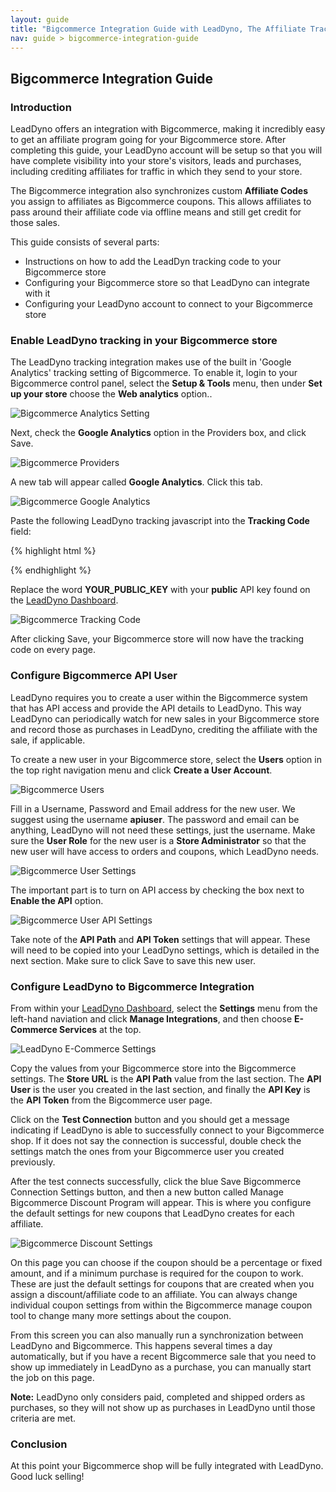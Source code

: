 ```yaml
---
layout: guide
title: "Bigcommerce Integration Guide with LeadDyno, The Affiliate Tracking Software & Online Marketing System"
nav: guide > bigcommerce-integration-guide
---
```


## Bigcommerce Integration Guide

### Introduction

LeadDyno offers an integration with Bigcommerce, making it incredibly easy to get an affiliate program going for
your Bigcommerce store. After completing this guide, your LeadDyno account will be setup so that you will have complete
visibility into your store's visitors, leads and purchases, including crediting affiliates for traffic in which they
send to your store.

The Bigcommerce integration also synchronizes custom **Affiliate Codes** you assign to affiliates as Bigcommerce coupons.
This allows affiliates to pass around their affiliate code via offline means and still get credit for those sales.

This guide consists of several parts:

* Instructions on how to add the LeadDyn tracking code to your Bigcommerce store
* Configuring your Bigcommerce store so that LeadDyno can integrate with it
* Configuring your LeadDyno account to connect to your Bigcommerce store

### Enable LeadDyno tracking in your Bigcommerce store ###

The LeadDyno tracking integration makes use of the built in 'Google Analytics' tracking setting of Bigcommerce. To
enable it, login to your Bigcommerce control panel, select the **Setup & Tools** menu, then under **Set up your store**
choose the **Web analytics** option..

![Bigcommerce Analytics Setting](/img/bc_guide_analytics.png)


Next, check the **Google Analytics** option in the Providers box, and click Save.

![Bigcommerce Providers](/img/bc_guide_analytics_enable_google.png)

A new tab will appear called **Google Analytics**. Click this tab.

![Bigcommerce Google Analytics](/img/bc_guide_analytics_click_google.png)

Paste the following LeadDyno tracking javascript into the **Tracking Code** field:

{% highlight html %}
<script type="text/javascript" src="https://static.leaddyno.com/js"></script>
<script>
  LeadDyno.key = "YOUR_PUBLIC_KEY";
  LeadDyno.recordVisit();
  LeadDyno.autoWatch();
 </script>
{% endhighlight %}

Replace the word **YOUR_PUBLIC_KEY** with your **public** API key found on the [LeadDyno Dashboard](https://app.leaddyno.com/settings/account).

![Bigcommerce Tracking Code](/img/bc_guide_analytics_paste_and_save.png)

After clicking Save, your Bigcommerce store will now have the tracking code on every page.


### Configure Bigcommerce API User ###

LeadDyno requires you to create a user within the Bigcommerce system that has API access and provide the API details
to LeadDyno. This way LeadDyno can periodically watch for new sales in your Bigcommerce store and record those as
purchases in LeadDyno, crediting the affiliate with the sale, if applicable.

To create a new user in your Bigcommerce store, select the **Users** option in the top right navigation menu and click
**Create a User Account**.

![Bigcommerce Users](/img/bc_guide_create_user.png)


Fill in a Username, Password and Email address for the new user. We suggest using the username **apiuser**. The password
and email can be anything, LeadDyno will not need these settings, just the username. Make sure the **User Role** for the new
user is a **Store Administrator** so that the new user will have access to orders and coupons, which LeadDyno needs.

![Bigcommerce User Settings](/img/bc_guide_create_user_settings.png)

The important part is to turn on API access by checking the box next to **Enable the API** option.

![Bigcommerce User API Settings](/img/bc_guide_enable_api.png)

Take note of the **API Path** and **API Token** settings that will appear. These will need to be copied into your LeadDyno
settings, which is detailed in the next section. Make sure to click Save to save this new user.



### Configure LeadDyno to Bigcommerce Integration ###

From within your [LeadDyno Dashboard](https://app.leaddyno.com), select the **Settings** menu from the left-hand naviation
and click **Manage Integrations**, and then choose **E-Commerce Services** at the top.

![LeadDyno E-Commerce Settings](/img/bc_guide_ld_settings.png)


Copy the values from your Bigcommerce store into the Bigcommerce settings. The **Store URL** is the **API Path** value
from the last section. The **API User** is the user you created in the last section, and finally the **API Key** is the
**API Token** from the Bigcommerce user page.

Click on the **Test Connection** button and you should get a message indicating if LeadDyno is able to successfully connect
to your Bigcommerce shop. If it does not say the connection is successful, double check the settings match the ones from
your Bigcommerce user you created previously.

After the test connects successfully, click the blue Save Bigcommerce Connection Settings button, and then a new button called
Manage Bigcommerce Discount Program will appear. This is where you configure the default settings for new coupons that
LeadDyno creates for each affiliate.

![Bigcommerce Discount Settings](/img/bc_guide_ld_coupon_settings.png)

On this page you can choose if the coupon should be a percentage or fixed amount, and if a minimum purchase is required
for the coupon to work. These are just the default settings for coupons that are created when you assign a discount/affiliate
code to an affiliate. You can always change individual coupon settings from within the Bigcommerce manage coupon tool
to change many more settings about the coupon.

From this screen you can also manually run a synchronization between LeadDyno and Bigcommerce. This happens several times
a day automatically, but if you have a recent Bigcommerce sale that you need to show up immediately in LeadDyno as a
purchase, you can manually start the job on this page.

<div class="alert alert-info">
  <strong>Note:</strong> LeadDyno only considers paid, completed and shipped orders as purchases, so they will not show up
   as purchases in LeadDyno until those criteria are met.
</div>


### Conclusion ###

At this point your Bigcommerce shop will be fully integrated with LeadDyno. Good luck selling!